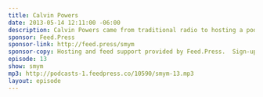 ```yaml
---
title: Calvin Powers
date: 2013-05-14 12:11:00 -06:00
description: Calvin Powers came from traditional radio to hosting a podcast focusing on classic Americana music. We talked about how he uses Google Hangouts to record interviews, publishing to radio and the internet, and looking for syndication opportunities.
sponsor: Feed.Press
sponsor-link: http://feed.press/smym
sponsor-copy: Hosting and feed support provided by Feed.Press.  Sign-up today and try FeedPress on a 14 day trial (no contracts or commitments). Use promo code "smym" during checkout to get 10% off your first year.
episode: 13
show: smym
mp3: http://podcasts-1.feedpress.co/10590/smym-13.mp3
layout: episode
---
```

